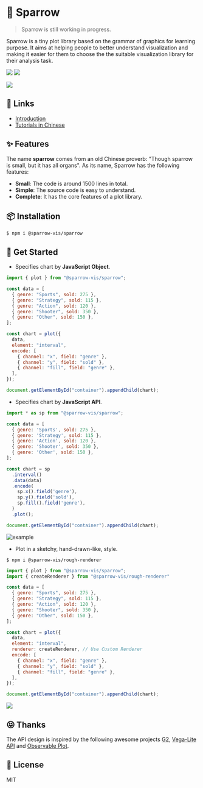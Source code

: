 # 🦜 Sparrow

> Sparrow is still working in progress.

Sparrow is a tiny plot library based on the grammar of graphics for learning purpose. It aims at helping people to better understand visualization and making it easier for them to choose the the suitable visualization library for their analysis task.

![](https://gw.alipayobjects.com/mdn/rms_38d0f7/afts/img/A*YLU0Q4RDo00AAAAAAAAAAAAAARQnAQ)
![](https://gw.alipayobjects.com/mdn/rms_38d0f7/afts/img/A*qifaQ5Lp8aoAAAAAAAAAAAAAARQnAQ)

![](https://gw.alipayobjects.com/mdn/rms_38d0f7/afts/img/A*romnSZgAWacAAAAAAAAAAAAAARQnAQ)

## 📎 Links

- [Introduction](https://observablehq.com/@pearmini/sparrow)
- [Tutorials in Chinese](https://juejin.cn/book/7031893648145186824)

## ✨ Features

The name **sparrow** comes from an old Chinese proverb: "Though sparrow is small, but it has all organs". As its name, Sparrow has the following features:

- **Small**: The code is around 1500 lines in total.
- **Simple**: The source code is easy to understand.
- **Complete**: It has the core features of a plot library.

## 📦 Installation

```
$ npm i @sparrow-vis/sparrow
```

## 🔨 Get Started

- Specifies chart by **JavaScript Object**.

```js
import { plot } from "@sparrow-vis/sparrow";

const data = [
  { genre: "Sports", sold: 275 },
  { genre: "Strategy", sold: 115 },
  { genre: "Action", sold: 120 },
  { genre: "Shooter", sold: 350 },
  { genre: "Other", sold: 150 },
];

const chart = plot({
  data,
  element: "interval",
  encode: [
    { channel: "x", field: "genre" },
    { channel: "y", field: "sold" },
    { channel: "fill", field: "genre" },
  ],
});

document.getElementById("container").appendChild(chart);
```

- Specifies chart by **JavaScript API**.

<!-- prettier-ignore -->
```js
import * as sp from "@sparrow-vis/sparrow";

const data = [
  { genre: 'Sports', sold: 275 },
  { genre: 'Strategy', sold: 115 },
  { genre: 'Action', sold: 120 },
  { genre: 'Shooter', sold: 350 },
  { genre: 'Other', sold: 150 },
];

const chart = sp
  .interval()
  .data(data)
  .encode(
    sp.x().field('genre'),
    sp.y().field('sold'),
    sp.fill().field('genre'),
  )
  .plot();

document.getElementById("container").appendChild(chart);
```

![example](https://gw.alipayobjects.com/mdn/rms_38d0f7/afts/img/A*_TboQJxCmwEAAAAAAAAAAAAAARQnAQ)

- Plot in a sketchy, hand-drawn-like, style.

```
$ npm i @sparrow-vis/rough-renderer
```

```js
import { plot } from "@sparrow-vis/sparrow";
import { createRenderer } from "@sparrow-vis/rough-renderer"

const data = [
  { genre: "Sports", sold: 275 },
  { genre: "Strategy", sold: 115 },
  { genre: "Action", sold: 120 },
  { genre: "Shooter", sold: 350 },
  { genre: "Other", sold: 150 },
];

const chart = plot({
  data,
  element: "interval",
  renderer: createRenderer, // Use Custom Renderer
  encode: [
    { channel: "x", field: "genre" },
    { channel: "y", field: "sold" },
    { channel: "fill", field: "genre" },
  ],
});

document.getElementById("container").appendChild(chart);
```

![](https://gw.alipayobjects.com/mdn/rms_38d0f7/afts/img/A*8M-5SrtEWncAAAAAAAAAAAAAARQnAQ)
## 😝 Thanks

The API design is inspired by the following awesome projects [G2](https://github.com/antvis/G2), [Vega-Lite API](https://github.com/vega/vega-lite-api) and [Observable Plot](https://github.com/observablehq/plot).

## 📄 License

MIT
